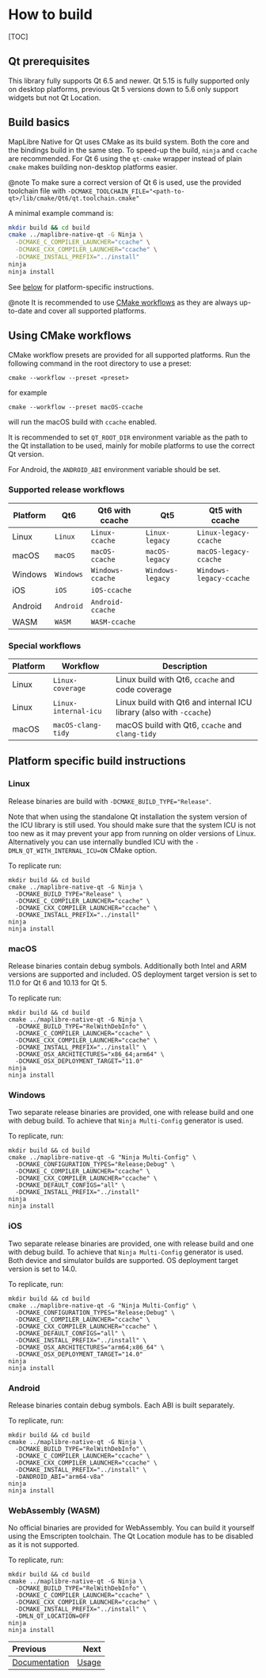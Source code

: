 # How to build

[TOC]

## Qt prerequisites

This library fully supports Qt 6.5 and newer.
Qt 5.15 is fully supported only on desktop platforms,
previous Qt 5 versions down to 5.6 only support widgets but not Qt Location.

## Build basics

MapLibre Native for Qt uses CMake as its build system. Both the core and the
bindings build in the same step. To speed-up the build, `ninja` and `ccache`
are recommended. For Qt 6 using the `qt-cmake` wrapper instead of plain `cmake`
makes building non-desktop platforms easier.

@note To make sure a correct version of Qt 6 is used, use the provided toolchain file
with `-DCMAKE_TOOLCHAIN_FILE="<path-to-qt>/lib/cmake/Qt6/qt.toolchain.cmake"`

A minimal example command is:

```bash
mkdir build && cd build
cmake ../maplibre-native-qt -G Ninja \
  -DCMAKE_C_COMPILER_LAUNCHER="ccache" \
  -DCMAKE_CXX_COMPILER_LAUNCHER="ccache" \
  -DCMAKE_INSTALL_PREFIX="../install"
ninja
ninja install
```

See [below](#platform-specific-build-instructions) for platform-specific instructions.

@note It is recommended to use [CMake workflows](#using-cmake-workflows) as they
are always up-to-date and cover all supported platforms.

## Using CMake workflows

CMake workflow presets are provided for all supported platforms.
Run the following command in the root directory to use a preset:

```shell
cmake --workflow --preset <preset>
```

for example

```shell
cmake --workflow --preset macOS-ccache
```

will run the macOS build with `ccache` enabled.

It is recommended to set `QT_ROOT_DIR` environment variable as the path
to the Qt installation to be used, mainly for mobile platforms to use
the correct Qt version.

For Android, the `ANDROID_ABI` environment variable should be set.

### Supported release workflows

| Platform | Qt6       | Qt6 with ccache  | Qt5              | Qt5 with ccache         |
|----------|-----------|------------------|------------------|-------------------------|
| Linux    | `Linux`   | `Linux-ccache`   | `Linux-legacy`   | `Linux-legacy-ccache`   |
| macOS    | `macOS`   | `macOS-ccache`   | `macOS-legacy`   | `macOS-legacy-ccache`   |
| Windows  | `Windows` | `Windows-ccache` | `Windows-legacy` | `Windows-legacy-ccache` |
| iOS      | `iOS`     | `iOS-ccache`     |                  |                         |
| Android  | `Android` | `Android-ccache` |                  |                         |
| WASM     | `WASM`    | `WASM-ccache`    |                  |                         |

### Special workflows

| Platform | Workflow             | Description                                                         |
|----------|----------------------|---------------------------------------------------------------------|
| Linux    | `Linux-coverage`     | Linux build with Qt6, `ccache` and code coverage                    |
| Linux    | `Linux-internal-icu` | Linux build with Qt6 and internal ICU library (also with `-ccache`) |
| macOS    | `macOS-clang-tidy`   | macOS build with Qt6, `ccache` and `clang-tidy`                     |

## Platform specific build instructions

### Linux

Release binaries are build with `-DCMAKE_BUILD_TYPE="Release"`.

Note that when using the standalone Qt installation the system version
of the ICU library is still used. You should make sure that the system ICU
is not too new as it may prevent your app from running on older
versions of Linux. Alternatively you can use internally bundled ICU with the
`-DMLN_QT_WITH_INTERNAL_ICU=ON` CMake option.

To replicate run:

```shell
mkdir build && cd build
cmake ../maplibre-native-qt -G Ninja \
  -DCMAKE_BUILD_TYPE="Release" \
  -DCMAKE_C_COMPILER_LAUNCHER="ccache" \
  -DCMAKE_CXX_COMPILER_LAUNCHER="ccache" \
  -DCMAKE_INSTALL_PREFIX="../install"
ninja
ninja install
```

### macOS

Release binaries contain debug symbols.
Additionally both Intel and ARM versions are supported and included.
OS deployment target version is set to 11.0 for Qt 6 and 10.13 for Qt 5.

To replicate run:

```shell
mkdir build && cd build
cmake ../maplibre-native-qt -G Ninja \
  -DCMAKE_BUILD_TYPE="RelWithDebInfo" \
  -DCMAKE_C_COMPILER_LAUNCHER="ccache" \
  -DCMAKE_CXX_COMPILER_LAUNCHER="ccache" \
  -DCMAKE_INSTALL_PREFIX="../install" \
  -DCMAKE_OSX_ARCHITECTURES="x86_64;arm64" \
  -DCMAKE_OSX_DEPLOYMENT_TARGET="11.0"
ninja
ninja install
```

### Windows

Two separate release binaries are provided, one with release build and one
with debug build. To achieve that `Ninja Multi-Config` generator is used.

To replicate, run:

```shell
mkdir build && cd build
cmake ../maplibre-native-qt -G "Ninja Multi-Config" \
  -DCMAKE_CONFIGURATION_TYPES="Release;Debug" \
  -DCMAKE_C_COMPILER_LAUNCHER="ccache" \
  -DCMAKE_CXX_COMPILER_LAUNCHER="ccache" \
  -DCMAKE_DEFAULT_CONFIGS="all" \
  -DCMAKE_INSTALL_PREFIX="../install"
ninja
ninja install
```

### iOS

Two separate release binaries are provided, one with release build and one
with debug build. To achieve that `Ninja Multi-Config` generator is used.
Both device and simulator builds are supported.
OS deployment target version is set to 14.0.

To replicate, run:

```shell
mkdir build && cd build
cmake ../maplibre-native-qt -G "Ninja Multi-Config" \
  -DCMAKE_CONFIGURATION_TYPES="Release;Debug" \
  -DCMAKE_C_COMPILER_LAUNCHER="ccache" \
  -DCMAKE_CXX_COMPILER_LAUNCHER="ccache" \
  -DCMAKE_DEFAULT_CONFIGS="all" \
  -DCMAKE_INSTALL_PREFIX="../install" \
  -DCMAKE_OSX_ARCHITECTURES="arm64;x86_64" \
  -DCMAKE_OSX_DEPLOYMENT_TARGET="14.0"
ninja
ninja install
```

### Android

Release binaries contain debug symbols. Each ABI is built separately.

To replicate, run:

```shell
mkdir build && cd build
cmake ../maplibre-native-qt -G Ninja \
  -DCMAKE_BUILD_TYPE="RelWithDebInfo" \
  -DCMAKE_C_COMPILER_LAUNCHER="ccache" \
  -DCMAKE_CXX_COMPILER_LAUNCHER="ccache" \
  -DCMAKE_INSTALL_PREFIX="../install" \
  -DANDROID_ABI="arm64-v8a"
ninja
ninja install
```

### WebAssembly (WASM)

No official binaries are provided for WebAssembly.
You can build it yourself using the Emscripten toolchain.
The Qt Location module has to be disabled as it is not supported.

To replicate, run:

```shell
mkdir build && cd build
cmake ../maplibre-native-qt -G Ninja \
  -DCMAKE_BUILD_TYPE="RelWithDebInfo" \
  -DCMAKE_C_COMPILER_LAUNCHER="ccache" \
  -DCMAKE_CXX_COMPILER_LAUNCHER="ccache" \
  -DCMAKE_INSTALL_PREFIX="../install" \
  -DMLN_QT_LOCATION=OFF
ninja
ninja install
```

<div class="section_buttons">

| Previous                          |              Next |
|:----------------------------------|------------------:|
| [Documentation](Documentation.md) | [Usage](Usage.md) |

</div>
